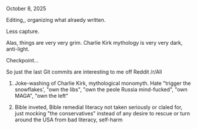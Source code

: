 October 8, 2025

Editing,, organizing what alraedy written.

Less capture.

Alas, things are very very grim. Charlie Kirk mythology is very very dark, anti-light.

Checkpoint...

So just the last Git commits are interesting to me off Reddit /r/All

1. Joke-washing of Charlie Kirk, mythological monomyth. Hate "trigger the snowflakes', "own the libs", "own the peole Russia mind-fucked", "own MAGA", "own the left"

2. Bible inveted, Bible remedial literacy not taken seriously or claled for, just mocking "the conservatives" instead of any desire to rescue or turn around the USA from bad literacy, self-harm

